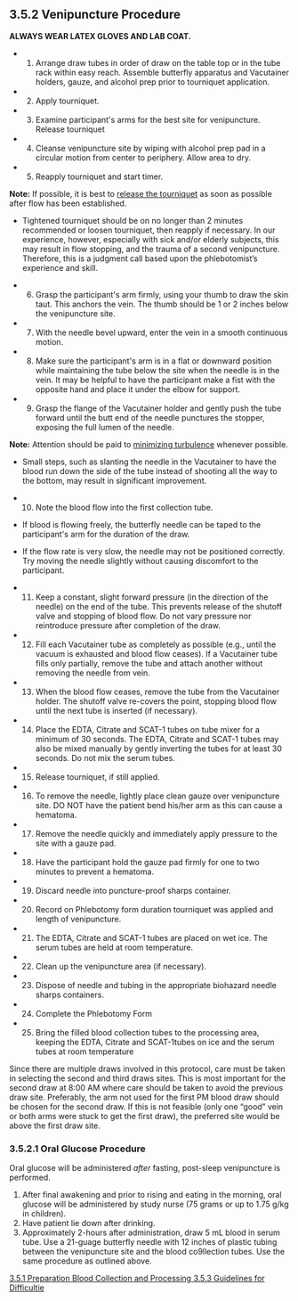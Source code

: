 ## 3.5.2 Venipuncture Procedure

**ALWAYS WEAR LATEX GLOVES AND LAB COAT.**

* 1. Arrange draw tubes in order of draw on the table top or in the tube rack within easy reach. Assemble butterfly apparatus and Vacutainer holders, gauze, and alcohol prep prior to tourniquet application.
* 2. Apply tourniquet.
* 3. Examine participant's arms for the best site for venipuncture. Release tourniquet
* 4. Cleanse venipuncture site by wiping with alcohol prep pad in a circular motion from center to periphery.  Allow area to dry.
* 5. Reapply tourniquet and start timer.

<div class="bs-callout bs-callout-info">
  <p>
    <strong>Note:</strong>
    If possible, it is best to <u>release the tourniquet</u> as soon as possible after flow has been established.
  </p>
</div>

 * Tightened tourniquet should be on no longer than 2 minutes recommended or loosen tourniquet, then reapply if necessary.  In our experience, however, especially with sick and/or elderly subjects, this may result in flow stopping, and the trauma of a second venipuncture. Therefore, this is a judgment call based upon the phlebotomist’s experience and skill.



* 6. Grasp the participant's arm firmly, using your thumb to draw the skin taut. This anchors the vein.  The thumb should be 1 or 2 inches below the venipuncture site.
* 7. With the needle bevel upward, enter the vein in a smooth continuous motion.
* 8. Make sure the participant's arm is in a flat or downward position while maintaining the tube below the site when the needle is in the vein.  It may be helpful to have the participant make a fist with the opposite hand and place it under the elbow for support.
* 9. Grasp the flange of the Vacutainer holder and gently push the tube forward until the butt end of the needle punctures the stopper, exposing the full lumen of the needle.

<div class="bs-callout bs-callout-info">
  <p>
    <strong>Note:</strong>
    Attention should be paid to <u>minimizing turbulence</u> whenever possible.
  </p>
</div>

 * Small steps, such as slanting the needle in the Vacutainer to have the blood run down the side of the tube instead of shooting all the way to the bottom, may result in significant improvement.

* 10. Note the blood flow into the first collection tube.

 * If blood is flowing freely, the butterfly needle can be taped to the participant's arm for the duration of the draw.
 * If the flow rate is very slow, the needle may not be positioned correctly.  Try moving the needle slightly without causing discomfort to the participant.

* 11. Keep a constant, slight forward pressure (in the direction of the needle) on the end of the tube.  This prevents release of the shutoff valve and stopping of blood flow.  Do not vary pressure nor reintroduce pressure after completion of the draw.
* 12. Fill each Vacutainer tube as completely as possible (e.g., until the vacuum is exhausted and blood flow ceases).  If a Vacutainer tube fills only partially, remove the tube and attach another without removing the needle from vein.
* 13. When the blood flow ceases, remove the tube from the Vacutainer holder.  The shutoff valve re-covers the point, stopping blood flow until the next tube is inserted (if necessary).
* 14. Place the EDTA, Citrate and SCAT-1 tubes on tube mixer for a minimum of 30 seconds. The EDTA, Citrate and SCAT-1 tubes may also be mixed manually by gently inverting the tubes for at least 30 seconds.  Do not mix the serum tubes.
* 15. Release tourniquet, if still applied.
* 16. To remove the needle, lightly place clean gauze over venipuncture site. DO NOT have the patient bend his/her arm as this can cause a hematoma.
* 17. Remove the needle quickly and immediately apply pressure to the site with a gauze pad.
* 18. Have the participant hold the gauze pad firmly for one to two minutes to prevent a hematoma.
* 19. Discard needle into puncture-proof sharps container.
* 20. Record on Phlebotomy form duration tourniquet was applied and length of venipuncture.
* 21. The EDTA, Citrate and SCAT-1 tubes are placed on wet ice.  The serum tubes are held at room temperature.
* 22. Clean up the venipuncture area (if necessary).
* 23. Dispose of needle and tubing in the appropriate biohazard needle sharps containers.
* 24. Complete the Phlebotomy Form
* 25. Bring the filled blood collection tubes to the processing area, keeping the EDTA, Citrate and SCAT-1tubes on ice and the serum tubes at room temperature

Since there are multiple draws involved in this protocol, care must be taken in selecting the second and third draws sites.  This is most important for the second draw at 8:00 AM where care should be taken to avoid the previous draw site.  Preferably, the arm not used for the first PM blood draw should be chosen for the second draw.  If this is not feasible (only one “good” vein or both arms were stuck to get the first draw), the preferred site would be above the first draw site.

### 3.5.2.1 Oral Glucose Procedure

Oral glucose will be administered _after_ fasting, post-sleep venipuncture is performed.

1. After final awakening and prior to rising and eating in the morning, oral glucose will be administered by study nurse (75 grams or up to 1.75 g/kg in children).
2. Have patient lie down after drinking.
3. Approximately 2-hours after administration, draw 5 mL blood in serum tube.  Use a 21-guage butterfly needle with 12 inches of plastic tubing between the venipuncture site and the blood co9llection tubes.  Use the same procedure as outlined above.

<div class="center">
<div class="btn-group">
  <a href=":pages_path:/manuals/blood-collection-processing/3-05-01-preperation.md" class="btn btn-default">
    <span class="glyphicon glyphicon-chevron-left"></span>
    3.5.1 Preparation
  </a>

  <a href=":pages_path:/manuals/blood-collection-processing" class="btn btn-default">
    <span class="glyphicon glyphicon-chevron-up"></span>
    Blood Collection and Processing
  </a>

  <a href=":pages_path:/manuals/blood-collection-processing/3-05-03-guidelines-for-difficulties.md" class="btn btn-success">
    3.5.3 Guidelines for Difficultie
    <span class="glyphicon glyphicon-chevron-right"></span>
  </a>
</div>
</div>

